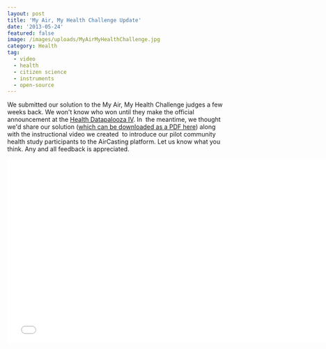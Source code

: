 ```yaml
---
layout: post
title: 'My Air, My Health Challenge Update'
date: '2013-05-24'
featured: false
image: /images/uploads/MyAirMyHealthChallenge.jpg
category: Health
tag:
  - video
  - health
  - citizen science
  - instruments
  - open-source
---
```

<p>We submitted our solution to the My Air, My Health Challenge judges a few weeks back. We won't know who won until they make the official announcement at the <a href="http://healthdatapalooza.org/" target="_blank">Health Datapalooza IV</a>. In  the meantime, we thought we'd share our solution (<a href="http://www.takingspace.org/wp-content/uploads/MAMHSolutionNarrative-HabitatMap+NYU+CMU.pdf" target="_blank">which can be downloaded as a PDF here</a>) along with the instructional video we created  to introduce our pilot community health study participants to the AirCasting platform. Let us know what you think. Any and all feedback is appreciated.</p>
<p><iframe width="752" height="424" src="//www.youtube.com/embed/dRnS0sf3D2A?rel=0" frameborder="0" allowfullscreen></iframe></p>
